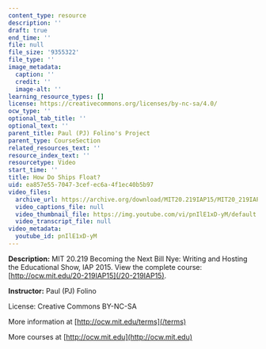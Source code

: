 ```yaml
---
content_type: resource
description: ''
draft: true
end_time: ''
file: null
file_size: '9355322'
file_type: ''
image_metadata:
  caption: ''
  credit: ''
  image-alt: ''
learning_resource_types: []
license: https://creativecommons.org/licenses/by-nc-sa/4.0/
ocw_type: ''
optional_tab_title: ''
optional_text: ''
parent_title: Paul (PJ) Folino's Project
parent_type: CourseSection
related_resources_text: ''
resource_index_text: ''
resourcetype: Video
start_time: ''
title: How Do Ships Float?
uid: ea857e55-7047-3cef-ec6a-4f1ec40b5b97
video_files:
  archive_url: https://archive.org/download/MIT20.219IAP15/MIT20_219IAP15_PJ_SOL_How_Do_Ships_Float_360p.mp4
  video_captions_file: null
  video_thumbnail_file: https://img.youtube.com/vi/pnIlE1xD-yM/default.jpg
  video_transcript_file: null
video_metadata:
  youtube_id: pnIlE1xD-yM
---
```

**Description:** MIT 20.219 Becoming the Next Bill Nye: Writing and Hosting the Educational Show, IAP 2015. View the complete course: [http://ocw.mit.edu/20-219IAP15](/20-219IAP15).

**Instructor:** Paul (PJ) Folino

License: Creative Commons BY-NC-SA

More information at [http://ocw.mit.edu/terms](/terms)

More courses at [http://ocw.mit.edu](http://ocw.mit.edu)